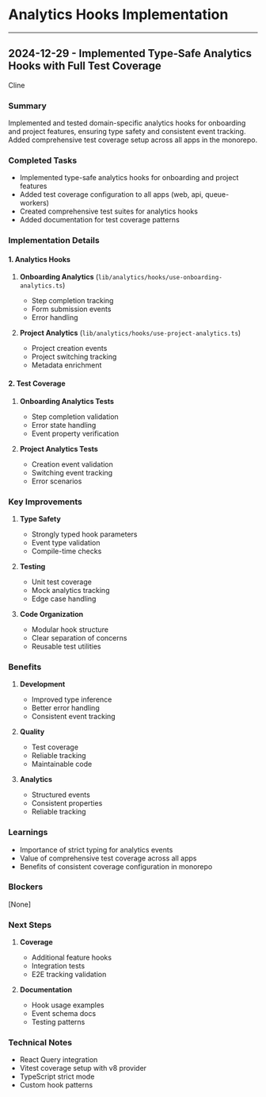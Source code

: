 # Analytics Hooks Implementation

---

## 2024-12-29 - Implemented Type-Safe Analytics Hooks with Full Test Coverage

Cline

### Summary

Implemented and tested domain-specific analytics hooks for onboarding and project features, ensuring type safety and consistent event tracking. Added comprehensive test coverage setup across all apps in the monorepo.

### Completed Tasks

- Implemented type-safe analytics hooks for onboarding and project features
- Added test coverage configuration to all apps (web, api, queue-workers)
- Created comprehensive test suites for analytics hooks
- Added documentation for test coverage patterns

### Implementation Details

#### 1. Analytics Hooks

1. **Onboarding Analytics** (`lib/analytics/hooks/use-onboarding-analytics.ts`)
   - Step completion tracking
   - Form submission events
   - Error handling

2. **Project Analytics** (`lib/analytics/hooks/use-project-analytics.ts`)
   - Project creation events
   - Project switching tracking
   - Metadata enrichment

#### 2. Test Coverage

1. **Onboarding Analytics Tests**
   - Step completion validation
   - Error state handling
   - Event property verification

2. **Project Analytics Tests**
   - Creation event validation
   - Switching event tracking
   - Error scenarios

### Key Improvements

1. **Type Safety**
   - Strongly typed hook parameters
   - Event type validation
   - Compile-time checks

2. **Testing**
   - Unit test coverage
   - Mock analytics tracking
   - Edge case handling

3. **Code Organization**
   - Modular hook structure
   - Clear separation of concerns
   - Reusable test utilities

### Benefits

1. **Development**
   - Improved type inference
   - Better error handling
   - Consistent event tracking

2. **Quality**
   - Test coverage
   - Reliable tracking
   - Maintainable code

3. **Analytics**
   - Structured events
   - Consistent properties
   - Reliable tracking

### Learnings

- Importance of strict typing for analytics events
- Value of comprehensive test coverage across all apps
- Benefits of consistent coverage configuration in monorepo

### Blockers

[None]

### Next Steps

1. **Coverage**
   - Additional feature hooks
   - Integration tests
   - E2E tracking validation

2. **Documentation**
   - Hook usage examples
   - Event schema docs
   - Testing patterns

### Technical Notes

- React Query integration
- Vitest coverage setup with v8 provider
- TypeScript strict mode
- Custom hook patterns
